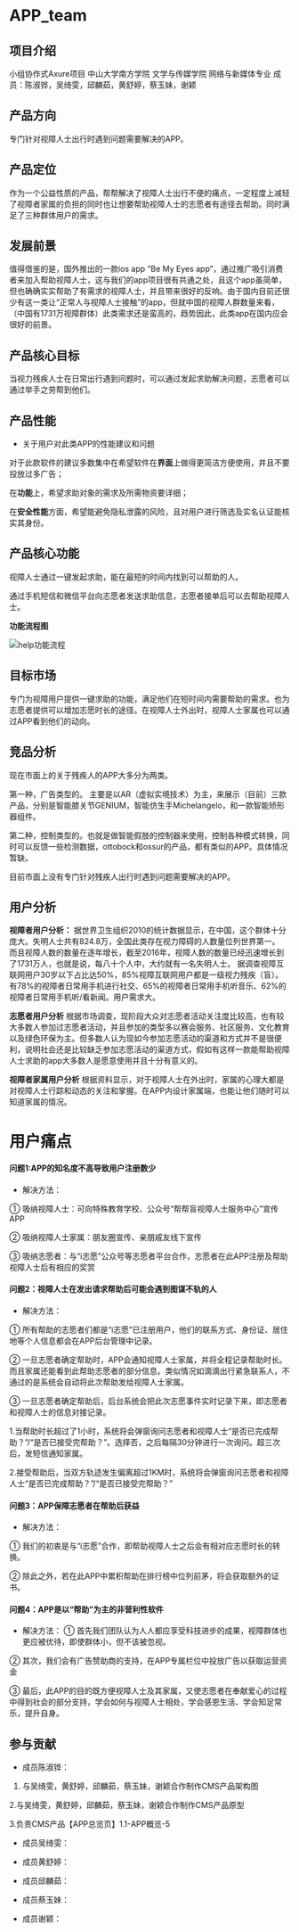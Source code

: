 # APP_team

## 项目介绍

小组协作式Axure项目 中山大学南方学院 文学与传媒学院 网络与新媒体专业 成员：陈淑铧，吴绮雯，邱麟茹，黄舒婷，蔡玉妹，谢颖

## 产品方向

专门针对视障人士出行时遇到问题需要解决的APP。

## 产品定位

作为一个公益性质的产品，帮帮解决了视障人士出行不便的痛点，一定程度上减轻了视障者家属的负担的同时也让想要帮助视障人士的志愿者有途径去帮助。同时满足了三种群体用户的需求。

## 发展前景

值得借鉴的是，国外推出的一款ios app “Be My Eyes app”，通过推广吸引消费者来加入帮助视障人士，这与我们的app项目很有共通之处，且这个app虽简单，但也确确实实帮助了有需求的视障人士，并且带来很好的反响。由于国内目前还很少有这一类让“正常人与视障人士接触”的app，但就中国的视障人群数量来看，（中国有1731万视障群体）此类需求还是蛮高的，趋势因此，此类app在国内应会很好的前景。

## 产品核心目标

当视力残疾人士在日常出行遇到问题时，可以通过发起求助解决问题，志愿者可以通过举手之劳帮到他们。

## 产品性能

- 关于用户对此类APP的性能建议和问题

对于此款软件的建议多数集中在希望软件在**界面**上做得更简洁方便使用，并且不要投放过多广告；

在**功能**上，希望求助对象的需求及所需物资要详细；

在**安全性能**方面，希望能避免隐私泄露的风险，且对用户进行筛选及实名认证能核实其身份。

## 产品核心功能

视障人士通过一键发起求助，能在最短的时间内找到可以帮助的人。

通过手机短信和微信平台向志愿者发送求助信息，志愿者接单后可以去帮助视障人士。

**功能流程图**

![help功能流程](https://images.gitee.com/uploads/images/2019/1216/182716_7f5cf513_1532308.png "help.png")

## 目标市场

专门为视障用户提供一键求助的功能，满足他们在短时间内需要帮助的需求。也为志愿者提供可以增加志愿时长的途径。在视障人士外出时，视障人士家属也可以通过APP看到他们的动向。

## 竞品分析

现在市面上的关于残疾人的APP大多分为两类。 

第一种，广告类型的。 主要是以AR（虚拟实境技术）为主，来展示（目前）三款产品，分别是智能膝关节GENIUM，智能仿生手Michelangelo，和一款智能矫形器组件。

第二种，控制类型的。也就是做智能假肢的控制器来使用，控制各种模式转换，同时可以反馈一些检测数据，ottobock和ossur的产品，都有类似的APP。具体情况暂缺。

目前市面上没有专门针对残疾人出行时遇到问题需要解决的APP。

## 用户分析

**视障者用户分析：**
据世界卫生组织2010的统计数据显示，在中国，这个群体十分庞大。失明人士共有824.8万，全国此类存在视力障碍的人数量位列世界第一。
 
而且视障人数的数量在逐年增长，截至2016年，视障人数的数量已经迅速增长到了1731万人，也就是说，每八十个人中，大约就有一名失明人士。
据调查视障互联网用户30岁以下占比达50%，85%视障互联网用户都是一级视力残疾（盲）。有78%的视障者日常用手机进行社交、65%的视障者日常用手机听音乐、62%的视障者日常用手机听/看新闻。用户需求大。

**志愿者用户分析**
根据市场调查，现阶段大众对志愿者活动关注度比较高，也有较大多数人参加过志愿者活动，并且参加的类型多以赛会服务、社区服务、文化教育以及绿色环保为主。但多数人认为现如今参加志愿活动的渠道和方式并不是很便利，说明社会还是比较缺乏参加志愿活动的渠道方式，假如有这样一款能帮助视障人士求助的app大多数人是愿意使用并且十分有意义的。

**视障者家属用户分析**
根据资料显示，对于视障人士在外出时，家属的心理大都是对视障人士行踪和动态的关注和掌握。在APP内设计家属端，也能让他们随时可以知道家属的情况。


# 用户痛点

#### 问题1:APP的知名度不高导致用户注册数少

+ 解决方法：

① 吸纳视障人士：可向特殊教育学校、公众号“帮帮盲视障人士服务中心”宣传APP
         
② 吸纳视障人士家属：朋友圈宣传、亲朋戚友线下宣传

③ 吸纳志愿者：与“i志愿”公众号等志愿者平台合作，志愿者在此APP注册及帮助视障人士后有相应的奖赏


#### 问题2：视障人士在发出请求帮助后可能会遇到图谋不轨的人

+ 解决方法：

① 所有帮助的志愿者们都是“i志愿”已注册用户，他们的联系方式、身份证、居住地等个人信息都会在APP后台管理中记录。

② 一旦志愿者确定帮助时，APP会通知视障人士家属，并将全程记录帮助时长。而且家属还能看到此帮助志愿者的部分信息。类似情况如滴滴出行紧急联系人，不通过的是系统会自动将此次帮助发给视障人士家属。

③ 一旦志愿者确定帮助后，后台系统会把此次志愿事件实时记录下来，即志愿者和视障人士的信息对接记录。

1.当帮助时长超过了1小时，系统将会弹窗询问志愿者和视障人士“是否已完成帮助？”/“是否已接受完帮助？”。选择否，之后每隔30分钟进行一次询问。超三次后，发短信通知家属。

2.接受帮助后，当双方轨迹发生偏离超过1KM时，系统将会弹窗询问志愿者和视障人士“是否已完成帮助？”/“是否已接受完帮助？”

#### 问题3：APP保障志愿者在帮助后获益

+ 解决方法：

① 我们的初衷是与“i志愿”合作，即帮助视障人士之后会有相对应志愿时长的转换。
  
② 除此之外，若在此APP中累积帮助在排行榜中位列前茅，将会获取额外的证书。

#### 问题4：APP是以“帮助”为主的非营利性软件

+ 解决方法：
① 首先我们团队认为人人都应享受科技进步的成果，视障群体也更应被优待，即使群体小，但不该被忽视。

② 其次，我们会有广告赞助商的支持，在APP专属栏位中投放广告以获取运营资金
          
③ 最后，此APP的目的既方便视障人士及其家属，又使志愿者在奉献爱心的过程中得到社会的部分支持，学会如何与视障人士相处，学会感恩生活、学会知足常乐，提升自身。

## 参与贡献

- 成员陈淑铧：

1. 与吴绮雯，黄舒婷，邱麟茹，蔡玉妹，谢颖合作制作CMS产品架构图

2.与吴绮雯，黄舒婷，邱麟茹，蔡玉妹，谢颖合作制作CMS产品原型

3.负责CMS产品【APP总览页】1.1-APP概览-5

- 成员吴绮雯：

- 成员黄舒婷：

- 成员邱麟茹：

- 成员蔡玉妹：

- 成员谢颖：

